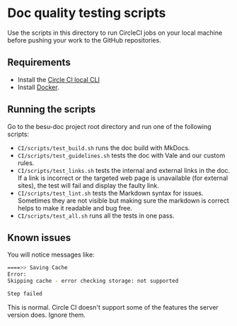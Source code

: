 # Doc quality testing scripts

Use the scripts in this directory to run CircleCI jobs on your local machine before pushing your work to the GitHub repositories.

## Requirements

-   Install the [Circle CI local CLI](https://circleci.com/docs/2.0/local-cli/)
-   Install [Docker](https://docs.docker.com/install/).

## Running the scripts

Go to the besu-doc project root directory and run one of the following scripts:

-   `CI/scripts/test_build.sh` runs the doc build with MkDocs.
-   `CI/scripts/test_guidelines.sh` tests the doc with Vale and our custom rules.
-   `CI/scripts/test_links.sh` tests the internal and external links in the doc. If a link is incorrect or the targeted web page is unavailable (for external sites), the test will fail and display the faulty link.
-   `CI/scripts/test_lint.sh` tests the Markdown syntax for issues. Sometimes they are not visible but making sure the markdown is correct helps to make it readable and bug free.
-   `CI/scripts/test_all.sh` runs all the tests in one pass.

## Known issues

You will notice messages like:

```bash
====>> Saving Cache
Error:
Skipping cache - error checking storage: not supported

Step failed
```

This is normal. Circle CI doesn't support some of the features the server version does. Ignore them.
